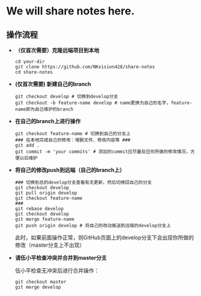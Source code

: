 # We will share notes here.

## 操作流程

* **（仅首次需要）克隆远端项目到本地**

    ```shell
    cd your-dir
    git clone https://github.com/NKvision428/share-notes
    cd share-notes
    ```

* **(仅首次需要) 新建自己的branch**

    ```shell
    git checkout develop # 切换到develop分支
    git checkout -b feature-name develop # name更换为自己的名字，feature-name即为自己维护的branch
    ```

* **在自己的branch上进行操作**

    ```shell
    git checkout feature-name # 切换到自己的分支上
    ### 在本地完成自己的修改：增删文件、修改内容等 ###
    git add .
    git commit -m 'your commits' # 添加的commit应尽量反应你所做的修改情况，方便以后维护
    ```

* **将自己的修改push到远端（自己的branch上）**

    ```shell
    ### 切换到总的develop分支查看有无更新，然后切换回自己的分支
    git checkout develop
    git pull origin develop
    git checkout feature-name
    ###
    git rebase develop
    git checkout develop
    git merge feature-name
    git push origin develop # 将自己的改动推送到远端的develop分支上
    ```
    此时，如果前面操作正常，则GitHub页面上的develop分支下会出现你所做的修改（master分支上不出现）

* **请伍小平检查冲突并合并到master分支**

    伍小平检查无冲突后进行合并操作：
    ```shell
    git checkout master
    git merge develop
    ```
